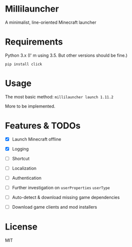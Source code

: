 # Millilauncher

A minimalist, line-oriented Minecraft launcher

# Requirements

Python 3.x (I' m using 3.5. But other versions should be fine.)

`pip install click`

# Usage

The most basic method:
`millilauncher launch 1.11.2`

More to be implemented.

# Features & TODOs

* [x] Launch Minecraft offline

* [x] Logging

* [ ] Shortcut

* [ ] Localization

* [ ] Authentication

* [ ] Further investigation on `userProperties` `userType`

* [ ] Auto-detect & download missing game dependencies

* [ ] Download game clients and mod installers

# License

MIT

